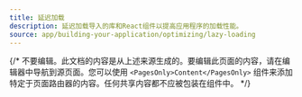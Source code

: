 ```yaml
---
title: 延迟加载
description: 延迟加载导入的库和React组件以提高应用程序的加载性能。
source: app/building-your-application/optimizing/lazy-loading
---
```


{/* 不要编辑。此文档的内容是从上述来源生成的。要编辑此页面的内容，请在编辑器中导航到源页面。您可以使用 `<PagesOnly>Content</PagesOnly>` 组件来添加特定于页面路由器的内容。任何共享内容都不应被包装在组件中。 */}